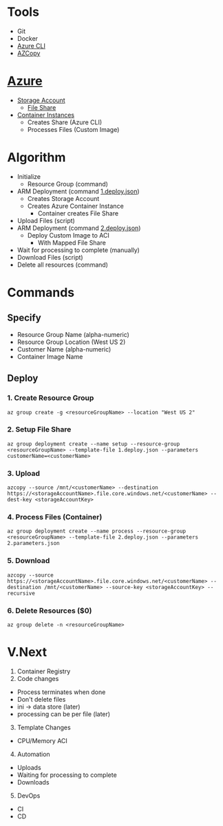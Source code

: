 # Tools
- Git
- Docker
- [Azure CLI](https://docs.microsoft.com/en-us/cli/azure/install-azure-cli?view=azure-cli-latest)
- [AZCopy](https://docs.microsoft.com/en-us/azure/storage/common/storage-use-azcopy-linux)

# [Azure](https://portal.azure.com)
- [Storage Account](https://docs.microsoft.com/en-us/azure/storage/)
    - [File Share](https://docs.microsoft.com/en-us/azure/storage/files/storage-files-introduction)
- [Container Instances](https://azure.microsoft.com/en-us/services/container-instances/)
    - Creates Share (Azure CLI)
    - Processes Files (Custom Image)

# Algorithm
- Initialize
    - Resource Group (command)
- ARM Deployment (command [1.deploy.json](https://github.com/jefking/hs-hack/blob/master/1.deploy.json))
    - Creates Storage Account
    - Creates Azure Container Instance
        - Container creates File Share
- Upload Files (script)
- ARM Deployment (command [2.deploy.json](https://github.com/jefking/hs-hack/blob/master/2.deploy.json))
    - Deploy Custom Image to ACI
        - With Mapped File Share
- Wait for processing to complete (manually)
- Download Files (script)
- Delete all resources (command)

# Commands
## Specify
- Resource Group Name (alpha-numeric)
- Resource Group Location (West US 2)
- Customer Name (alpha-numeric)
- Container Image Name

## Deploy
### 1. Create Resource Group
``
az group create -g <resourceGroupName> --location "West US 2"
``

### 2. Setup File Share
``
az group deployment create --name setup --resource-group <resourceGroupName> --template-file 1.deploy.json --parameters customerName=<customerName>
``

### 3. Upload
``
azcopy --source /mnt/<customerName> --destination https://<storageAccountName>.file.core.windows.net/<customerName> --dest-key <storageAccountKey>
``

### 4. Process Files (Container)
``
az group deployment create --name process --resource-group <resourceGroupName> --template-file 2.deploy.json --parameters 2.parameters.json
``

### 5. Download
``
azcopy --source https://<storageAccountName>.file.core.windows.net/<customerName> --destination /mnt/<customerName> --source-key <storageAccountKey> --recursive
``

### 6. Delete Resources ($0)
``
az group delete -n <resourceGroupName>
``

# V.Next
1. Container Registry
2. Code changes
- Process terminates when done
- Don't delete files
- ini -> data store (later)
- processing can be per file (later)
3. Template Changes
- CPU/Memory ACI
4. Automation
- Uploads
- Waiting for processing to complete
- Downloads
5. DevOps
- CI
- CD
